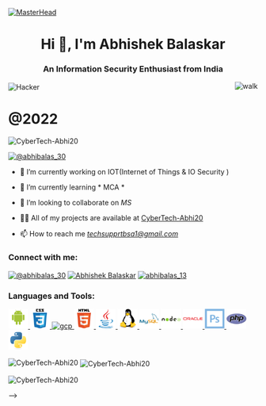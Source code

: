 [![MasterHead](https://mir-s3-cdn-cf.behance.net/project_modules/max_1200/54b6c068097599.5b50bca476b9b.gif)](https://CyberTech-Abhi20.io)
<h1 align="center">Hi 👋, I'm Abhishek Balaskar </h1>
<h3 align="center"> An Information Security Enthusiast from India</h3>
<img align="center" alt="Hacker" width"400" src="https://c.tenor.com/esCBwJ7Tq4UAAAAC/pc-hack.gif">
<img align="right" alt="walk" width"10" src="https://i.gifer.com/origin/84/84d79f587caeee69caf306386ec3527d_w200.gif">

<h1>@2022</h1>

<p align="left"> <img src="https://komarev.com/ghpvc/?username=CyberTech-Abhi20&label=Profile%20views&color=0e75b6&style=flat" alt="CyberTech-Abhi20" /> </p>

<p align="left"> <a href="https://twitter.com/@abhibalas_30" target="blank"><img src="https://img.shields.io/twitter/follow/@abhibalas_30?logo=twitter&style=for-the-badge" alt="@abhibalas_30" /></a> </p>

- 🔭 I’m currently working on IOT(Internet of Things & IO Security )

- 🌱 I’m currently learning * MCA *

- 👯 I’m looking to collaborate on *MS*

- 👨‍💻 All of my projects are available at [CyberTech-Abhi20](CyberTech-Abhi20)

- 📫 How to reach me *techsupprtbsa1@gmail.com*

<h3 align="left">Connect with me:</h3>
<p align="left">
<a href="https://twitter.com/@abhibalas_30" target="blank"><img align="center" src="https://raw.githubusercontent.com/rahuldkjain/github-profile-readme-generator/master/src/images/icons/Social/twitter.svg" alt="@abhibalas_30" height="30" width="40" /></a>
<a href="https://www.linkedin.com/in/abhishek-balaskar-955b37211/" target="blank"><img align="center" src="https://raw.githubusercontent.com/rahuldkjain/github-profile-readme-generator/master/src/images/icons/Social/linked-in-alt.svg" alt="Abhishek Balaskar" height="30" width="40" /></a>
<a href="https://instagram.com/abhibalas_13" target="blank"><img align="center" src="https://raw.githubusercontent.com/rahuldkjain/github-profile-readme-generator/master/src/images/icons/Social/instagram.svg" alt="abhibalas_13" height="30" width="40" /></a>
</p>

<h3 align="left">Languages and Tools:</h3>
<p align="left"> <a href="https://developer.android.com" target="_blank" rel="noreferrer"> <img src="https://raw.githubusercontent.com/devicons/devicon/master/icons/android/android-original-wordmark.svg" alt="android" width="40" height="40"/> </a> <a href="https://www.w3schools.com/css/" target="_blank" rel="noreferrer"> <img src="https://raw.githubusercontent.com/devicons/devicon/master/icons/css3/css3-original-wordmark.svg" alt="css3" width="40" height="40"/> </a> <a href="https://cloud.google.com" target="_blank" rel="noreferrer"> <img src="https://www.vectorlogo.zone/logos/google_cloud/google_cloud-icon.svg" alt="gcp" width="40" height="40"/> </a> <a href="https://www.w3.org/html/" target="_blank" rel="noreferrer"> <img src="https://raw.githubusercontent.com/devicons/devicon/master/icons/html5/html5-original-wordmark.svg" alt="html5" width="40" height="40"/> </a> <a href="https://www.java.com" target="_blank" rel="noreferrer"> <img src="https://raw.githubusercontent.com/devicons/devicon/master/icons/java/java-original.svg" alt="java" width="40" height="40"/> </a> <a href="https://www.linux.org/" target="_blank" rel="noreferrer"> <img src="https://raw.githubusercontent.com/devicons/devicon/master/icons/linux/linux-original.svg" alt="linux" width="40" height="40"/> </a> <a href="https://www.mysql.com/" target="_blank" rel="noreferrer"> <img src="https://raw.githubusercontent.com/devicons/devicon/master/icons/mysql/mysql-original-wordmark.svg" alt="mysql" width="40" height="40"/> </a> <a href="https://nodejs.org" target="_blank" rel="noreferrer"> <img src="https://raw.githubusercontent.com/devicons/devicon/master/icons/nodejs/nodejs-original-wordmark.svg" alt="nodejs" width="40" height="40"/> </a> <a href="https://www.oracle.com/" target="_blank" rel="noreferrer"> <img src="https://raw.githubusercontent.com/devicons/devicon/master/icons/oracle/oracle-original.svg" alt="oracle" width="40" height="40"/> </a> <a href="https://www.photoshop.com/en" target="_blank" rel="noreferrer"> <img src="https://raw.githubusercontent.com/devicons/devicon/master/icons/photoshop/photoshop-line.svg" alt="photoshop" width="40" height="40"/> </a> <a href="https://www.php.net" target="_blank" rel="noreferrer"> <img src="https://raw.githubusercontent.com/devicons/devicon/master/icons/php/php-original.svg" alt="php" width="40" height="40"/> </a> <a href="https://www.python.org" target="_blank" rel="noreferrer"> <img src="https://raw.githubusercontent.com/devicons/devicon/master/icons/python/python-original.svg" alt="python" width="40" height="40"/> </a> </p>

<p><img align="left" src="https://github-readme-stats.vercel.app/api/top-langs?username=CyberTech-Abhi20&show_icons=true&locale=en&layout=compact" alt="CyberTech-Abhi20" /></p>

<p>&nbsp;<img align="center" src="https://github-readme-stats.vercel.app/api?username=CyberTech-Abhi20&show_icons=true&locale=en" alt="CyberTech-Abhi20" /></p>

<p><img align="center" src="https://github-readme-streak-stats.herokuapp.com/?user=CyberTech-Abhi20&" alt="CyberTech-Abhi20" /></p>

-->
